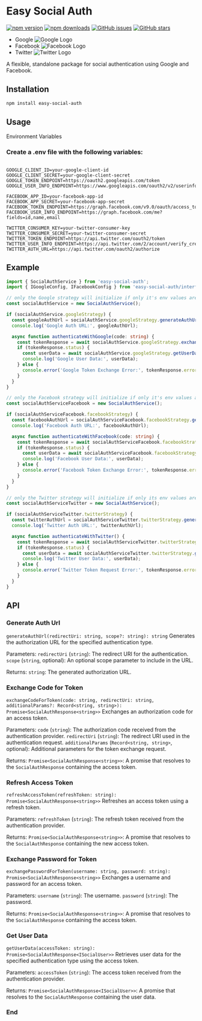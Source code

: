 # Easy Social Auth

[![npm version](https://img.shields.io/npm/v/easy-social-auth)](https://www.npmjs.com/package/easy-social-auth)
[![npm downloads](https://img.shields.io/npm/dm/easy-social-auth)](https://www.npmjs.com/package/easy-social-auth)
[![GitHub issues](https://img.shields.io/github/issues/devjibs/easy-social-auth)](https://github.com/devjibs/easy-social-auth/issues)
[![GitHub stars](https://img.shields.io/github/stars/devjibs/easy-social-auth)](https://github.com/devjibs/easy-social-auth/stargazers)

- Google ![Google Logo](https://upload.wikimedia.org/wikipedia/commons/4/4a/Logo_2013_Google.png) 
- Facebook ![Facebook Logo](https://upload.wikimedia.org/wikipedia/commons/5/51/Facebook_f_logo_%282019%29.svg) 
- Twitter ![Twitter Logo](https://upload.wikimedia.org/wikipedia/en/6/60/Twitter_Logo_as_of_2021.svg) 


A flexible, standalone package for social authentication using Google and Facebook.

## Installation

```bash
npm install easy-social-auth
```

## Usage
Environment Variables

### Create a .env file with the following variables:
```env

GOOGLE_CLIENT_ID=your-google-client-id
GOOGLE_CLIENT_SECRET=your-google-client-secret
GOOGLE_TOKEN_ENDPOINT=https://oauth2.googleapis.com/token
GOOGLE_USER_INFO_ENDPOINT=https://www.googleapis.com/oauth2/v2/userinfo

FACEBOOK_APP_ID=your-facebook-app-id
FACEBOOK_APP_SECRET=your-facebook-app-secret
FACEBOOK_TOKEN_ENDPOINT=https://graph.facebook.com/v9.0/oauth/access_token
FACEBOOK_USER_INFO_ENDPOINT=https://graph.facebook.com/me?fields=id,name,email

TWITTER_CONSUMER_KEY=your-twitter-consumer-key
TWITTER_CONSUMER_SECRET=your-twitter-consumer-secret
TWITTER_TOKEN_ENDPOINT=https://api.twitter.com/oauth2/token
TWITTER_USER_INFO_ENDPOINT=https://api.twitter.com/2/account/verify_credentials.json
TWITTER_AUTH_URL=https://api.twitter.com/oauth2/authorize
```

## Example

```typescript
import { SocialAuthService } from 'easy-social-auth';
import { IGoogleConfig, IFacebookConfig } from 'easy-social-auth/interfaces/config.interface';

// only the Google strategy will initialize if only it's env values are provided
const socialAuthService = new SocialAuthService();

if (socialAuthService.googleStrategy) {
  const googleAuthUrl = socialAuthService.googleStrategy.generateAuthUrl('your-google-redirect-uri');
  console.log('Google Auth URL:', googleAuthUrl);

  async function authenticateWithGoogle(code: string) {
    const tokenResponse = await socialAuthService.googleStrategy.exchangeCodeForToken(code, 'your-google-redirect-uri');
    if (tokenResponse.status) {
      const userData = await socialAuthService.googleStrategy.getUserData(tokenResponse.data!);
      console.log('Google User Data:', userData);
    } else {
      console.error('Google Token Exchange Error:', tokenResponse.error);
    }
  }
}

// only the Facebook strategy will initialize if only it's env values are provided
const socialAuthServiceFacebook = new SocialAuthService();

if (socialAuthServiceFacebook.facebookStrategy) {
  const facebookAuthUrl = socialAuthServiceFacebook.facebookStrategy.generateAuthUrl('your-facebook-redirect-uri');
  console.log('Facebook Auth URL:', facebookAuthUrl);

  async function authenticateWithFacebook(code: string) {
    const tokenResponse = await socialAuthServiceFacebook.facebookStrategy.exchangeCodeForToken(code, 'your-facebook-redirect-uri');
    if (tokenResponse.status) {
      const userData = await socialAuthServiceFacebook.facebookStrategy.getUserData(tokenResponse.data!);
      console.log('Facebook User Data:', userData);
    } else {
      console.error('Facebook Token Exchange Error:', tokenResponse.error);
    }
  }
}

// only the Twitter strategy will initialize if only its env values are provided
const socialAuthServiceTwitter = new SocialAuthService();

if (socialAuthServiceTwitter.twitterStrategy) {
  const twitterAuthUrl = socialAuthServiceTwitter.twitterStrategy.generateAuthUrl('your-twitter-redirect-uri');
  console.log('Twitter Auth URL:', twitterAuthUrl);

  async function authenticateWithTwitter() {
    const tokenResponse = await socialAuthServiceTwitter.twitterStrategy.requestToken();
    if (tokenResponse.status) {
      const userData = await socialAuthServiceTwitter.twitterStrategy.getUserData(tokenResponse.data!);
      console.log('Twitter User Data:', userData);
    } else {
      console.error('Twitter Token Request Error:', tokenResponse.error);
    }
  }
}

```


## API
### Generate Auth Url
`generateAuthUrl(redirectUri: string, scope?: string): string`
Generates the authorization URL for the specified authentication type.

Parameters:
    `redirectUri` (`string`): The redirect URI for the authentication.
    `scope` (`string`, optional): An optional scope parameter to include in the URL.

Returns:
    `string`: The generated authorization URL.


### Exchange Code for Token
`exchangeCodeForToken(code: string, redirectUri: string, additionalParams?: Record<string, string>): Promise<SocialAuthResponse<string>>`
Exchanges an authorization code for an access token.

Parameters:
    `code` (`string`): The authorization code received from the authentication provider.
    `redirectUri` (`string`): The redirect URI used in the authentication request.
    `additionalParams` (`Record<string, string>`, optional): Additional parameters for the token exchange request.

Returns:
    `Promise<SocialAuthResponse<string>>`: A promise that resolves to the `SocialAuthResponse` containing the access token.


### Refresh Access Token
`refreshAccessToken(refreshToken: string): Promise<SocialAuthResponse<string>>`
Refreshes an access token using a refresh token.

Parameters:
    `refreshToken` (`string`): The refresh token received from the authentication provider.

Returns:
    `Promise<SocialAuthResponse<string>>`: A promise that resolves to the `SocialAuthResponse` containing the new access token.


### Exchange Password for Token
`exchangePasswordForToken(username: string, password: string): Promise<SocialAuthResponse<string>>`
Exchanges a username and password for an access token.

Parameters:
    `username` (`string`): The username.
    `password` (`string`): The password.

Returns:
    `Promise<SocialAuthResponse<string>>`: A promise that resolves to the `SocialAuthResponse` containing the access token.


### Get User Data
`getUserData(accessToken: string): Promise<SocialAuthResponse<ISocialUser>>`
Retrieves user data for the specified authentication type using the access token.

Parameters:
    `accessToken` (`string`): The access token received from the authentication provider.

Returns:
    `Promise<SocialAuthResponse<ISocialUser>>`: A promise that resolves to the `SocialAuthResponse` containing the user data.



### End
